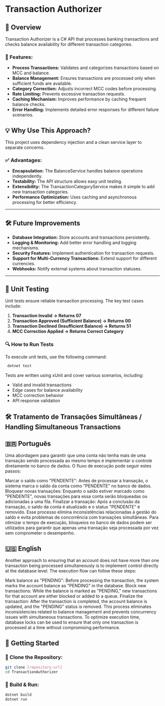 # Transaction Authorizer

## 📌 Overview
Transaction Authorizer is a C# API that processes banking transactions and checks balance availability for different transaction categories.

### 🔹 Features:
- **Process Transactions:** Validates and categorizes transactions based on MCC and balance.
- **Balance Management:** Ensures transactions are processed only when sufficient funds are available.
- **Category Correction:** Adjusts incorrect MCC codes before processing.
- **Rate Limiting:** Prevents excessive transaction requests.
- **Caching Mechanism:** Improves performance by caching frequent balance checks.
- **Error Handling:** Implements detailed error responses for different failure scenarios.

## 💡 Why Use This Approach?
This project uses dependency injection and a clean service layer to separate concerns.

### ✅ **Advantages:**
- **Encapsulation:** The BalanceService handles balance operations independently.
- **Testability:** The API structure allows easy unit testing.
- **Extensibility:** The TransactionCategoryService makes it simple to add new transaction categories.
- **Performance Optimization:** Uses caching and asynchronous processing for better efficiency.

---

## 🛠️ Future Improvements
- **Database Integration:** Store accounts and transactions persistently.
- **Logging & Monitoring:** Add better error handling and logging mechanisms.
- **Security Features:** Implement authentication for transaction requests.
- **Support for Multi-Currency Transactions:** Extend support for different currencies.
- **Webhooks:** Notify external systems about transaction statuses.

---

## 🧩 Unit Testing
Unit tests ensure reliable transaction processing. The key test cases include:

1. **Transaction Invalid → Returns 07**
2. **Transaction Approved (Sufficient Balance) → Returns 00**
3. **Transaction Declined (Insufficient Balance) → Returns 51**
4. **MCC Correction Applied → Returns Correct Category**

### 🔍 **How to Run Tests**
To execute unit tests, use the following command:
```sh
 dotnet test
```
Tests are written using xUnit and cover various scenarios, including:
- Valid and invalid transactions
- Edge cases for balance availability
- MCC correction behavior
- API response validation
   
## 🛠️ Tratamento de Transações Simultâneas / Handling Simultaneous Transactions
## 🇧🇷 Português
Uma abordagem para garantir que uma conta não tenha mais de uma transação sendo processada ao mesmo tempo é implementar o controle diretamente no banco de dados. O fluxo de execução pode seguir estes passos:

Marcar o saldo como "PENDENTE": Antes de processar a transação, o sistema marca o saldo da conta como "PENDENTE" no banco de dados.
Bloquear novas transações: Enquanto o saldo estiver marcado como "PENDENTE", novas transações para essa conta serão bloqueadas ou adicionadas a uma fila.
Finalizar a transação: Após a conclusão da transação, o saldo da conta é atualizado e o status "PENDENTE" é removido.
Esse processo elimina inconsistências relacionadas à gestão do saldo e evita problemas de concorrência com transações simultâneas. Para otimizar o tempo de execução, bloqueios no banco de dados podem ser utilizados para garantir que apenas uma transação seja processada por vez sem comprometer o desempenho.

## 🇺🇸 English
Another approach to ensuring that an account does not have more than one transaction being processed simultaneously is to implement control directly at the database level. The execution flow can follow these steps:

Mark balance as "PENDING": Before processing the transaction, the system marks the account balance as "PENDING" in the database.
Block new transactions: While the balance is marked as "PENDING," new transactions for that account are either blocked or added to a queue.
Finalize the transaction: After the transaction is completed, the account balance is updated, and the "PENDING" status is removed.
This process eliminates inconsistencies related to balance management and prevents concurrency issues with simultaneous transactions. To optimize execution time, database locks can be used to ensure that only one transaction is processed at a time without compromising performance.

## 🚀 Getting Started
### 🔹 Clone the Repository:
```sh
git clone [repository-url]
cd TransactionAuthorizer
```

### 🔹 Build & Run:
```sh
dotnet build
dotnet run
```

